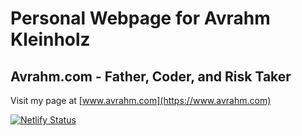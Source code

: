 # Personal Webpage for Avrahm Kleinholz
## Avrahm.com - Father, Coder, and Risk Taker

Visit my page at [www.avrahm.com](https://www.avrahm.com)

[![Netlify Status](https://api.netlify.com/api/v1/badges/21de1368-b2c5-4f62-b15e-fef9e0cedac0/deploy-status)](https://app.netlify.com/sites/avrahm/deploys)
